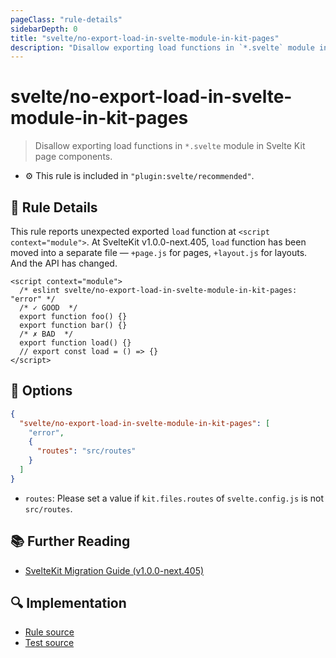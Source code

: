 ```yaml
---
pageClass: "rule-details"
sidebarDepth: 0
title: "svelte/no-export-load-in-svelte-module-in-kit-pages"
description: "Disallow exporting load functions in `*.svelte` module in Svelte Kit page components."
---
```


# svelte/no-export-load-in-svelte-module-in-kit-pages

> Disallow exporting load functions in `*.svelte` module in Svelte Kit page components.

- :gear: This rule is included in `"plugin:svelte/recommended"`.

## :book: Rule Details

This rule reports unexpected exported `load` function at `<script context="module">`.
At SvelteKit v1.0.0-next.405, `load` function has been moved into a separate file — `+page.js` for pages, `+layout.js` for layouts.
And the API has changed.

<ESLintCodeBlock>

<!--eslint-skip-->

```svelte
<script context="module">
  /* eslint svelte/no-export-load-in-svelte-module-in-kit-pages: "error" */
  /* ✓ GOOD  */
  export function foo() {}
  export function bar() {}
  /* ✗ BAD  */
  export function load() {}
  // export const load = () => {}
</script>
```

</ESLintCodeBlock>

## :wrench: Options

```json
{
  "svelte/no-export-load-in-svelte-module-in-kit-pages": [
    "error",
    {
      "routes": "src/routes"
    }
  ]
}
```

- `routes`: Please set a value if `kit.files.routes` of `svelte.config.js` is not `src/routes`.

## :books: Further Reading

- [SvelteKit Migration Guide (v1.0.0-next.405)](https://github.com/sveltejs/kit/discussions/5774#discussioncomment-3292693)

## :mag: Implementation

- [Rule source](https://github.com/ota-meshi/eslint-plugin-svelte/blob/main/src/rules/no-export-load-in-svelte-module-in-kit-pages.ts)
- [Test source](https://github.com/ota-meshi/eslint-plugin-svelte/blob/main/tests/src/rules/no-export-load-in-svelte-module-in-kit-pages.ts)
